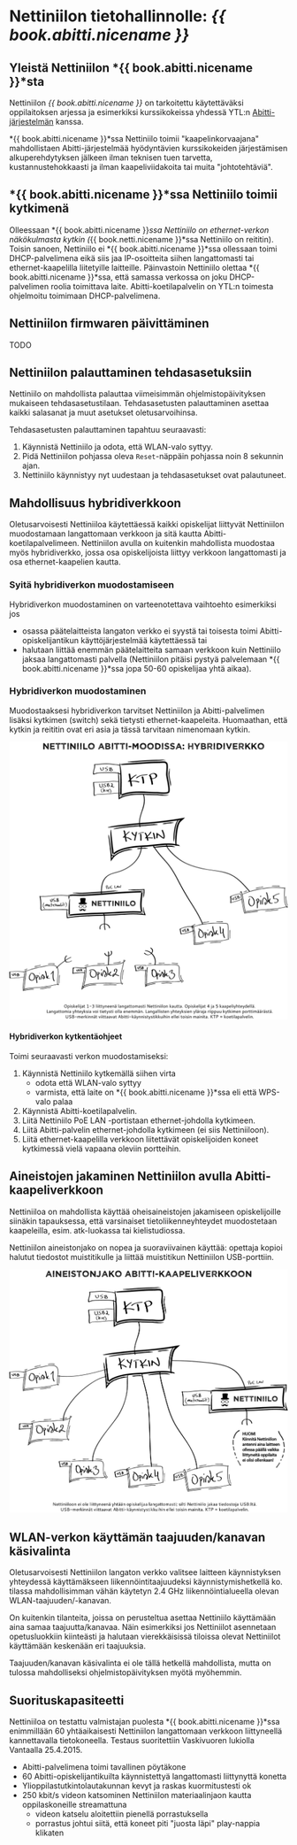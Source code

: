 # Nettiniilon tietohallinnolle: *{{ book.abitti.nicename }}*

## Yleistä Nettiniilon *{{ book.abitti.nicename }}*sta

Nettiniilon *{{ book.abitti.nicename }}* on tarkoitettu käytettäväksi oppilaitoksen arjessa ja esimerkiksi kurssikokeissa yhdessä YTL:n [Abitti-järjestelmän](http://www.abitti.fi/) kanssa.

*{{ book.abitti.nicename }}*ssa Nettiniilo toimii "kaapelinkorvaajana" mahdollistaen Abitti-järjestelmää hyödyntävien kurssikokeiden järjestämisen alkuperehdytyksen jälkeen ilman teknisen tuen tarvetta, kustannustehokkaasti ja ilman kaapeliviidakoita tai muita "johtotehtäviä".


## *{{ book.abitti.nicename }}*ssa Nettiniilo toimii kytkimenä

Olleessaan *{{ book.abitti.nicename }}*ssa Nettiniilo on ethernet-verkon näkökulmasta kytkin (*{{ book.netti.nicename }}*ssa Nettiniilo on reititin). Toisin sanoen, Nettiniilo ei *{{ book.abitti.nicename }}*ssa ollessaan toimi DHCP-palvelimena eikä siis jaa IP-osoitteita siihen langattomasti tai ethernet-kaapelilla liitetyille laitteille. Päinvastoin Nettiniilo olettaa *{{ book.abitti.nicename }}*ssa, että samassa verkossa on joku DHCP-palvelimen roolia toimittava laite. Abitti-koetilapalvelin on YTL:n toimesta ohjelmoitu toimimaan DHCP-palvelimena.



## Nettiniilon firmwaren päivittäminen

TODO

## Nettiniilon palauttaminen tehdasasetuksiin

Nettiniilo on mahdollista palauttaa viimeisimmän ohjelmistopäivityksen mukaiseen tehdasasetustilaan. Tehdasasetusten palauttaminen asettaa kaikki salasanat ja muut asetukset oletusarvoihinsa.

Tehdasasetusten palauttaminen tapahtuu seuraavasti:

1. Käynnistä Nettiniilo ja odota, että WLAN-valo syttyy.
2. Pidä Nettiniilon pohjassa oleva `Reset`-näppäin pohjassa noin 8 sekunnin ajan.
3. Nettiniilo käynnistyy nyt uudestaan ja tehdasasetukset ovat palautuneet.

## Mahdollisuus hybridiverkkoon

Oletusarvoisesti Nettiniiloa käytettäessä kaikki opiskelijat liittyvät Nettiniilon muodostamaan langattomaan verkkoon ja sitä kautta Abitti-koetilapalvelimeen. Nettiniilon avulla on kuitenkin mahdollista muodostaa myös hybridiverkko, jossa osa opiskelijoista liittyy verkkoon langattomasti ja osa ethernet-kaapelien kautta.


### Syitä hybridiverkon muodostamiseen

Hybridiverkon muodostaminen on varteenotettava vaihtoehto esimerkiksi jos

- osassa päätelaitteista langaton verkko ei syystä tai toisesta toimi Abitti-opiskelijantikun käyttöjärjestelmää käytettäessä tai
- halutaan liittää enemmän päätelaitteita samaan verkkoon kuin Nettiniilo jaksaa langattomasti palvella (Nettiniilon pitäisi pystyä palvelemaan *{{ book.abitti.nicename }}*ssa jopa 50-60 opiskelijaa yhtä aikaa).

### Hybridiverkon muodostaminen

Muodostaaksesi hybridiverkon tarvitset Nettiniilon ja Abitti-palvelimen lisäksi kytkimen (switch) sekä tietysti ethernet-kaapeleita. Huomaathan, että kytkin ja reititin ovat eri asia ja tässä tarvitaan nimenomaan kytkin.

![Abitti-verkko, jossa sekä langattomasti että kaapeleilla liittyneitä opiskelijoita](/files/images/abitti_hybridiverkko.png)

#### Hybridiverkon kytkentäohjeet

Toimi seuraavasti verkon muodostamiseksi:

1. Käynnistä Nettiniilo kytkemällä siihen virta
	- odota että WLAN-valo syttyy
	- varmista, että laite on *{{ book.abitti.nicename }}*ssa eli että WPS-valo palaa
2. Käynnistä Abitti-koetilapalvelin.
3. Liitä Nettiniilo PoE LAN -portistaan ethernet-johdolla kytkimeen.
4. Liitä Abitti-palvelin ethernet-johdolla kytkimeen (ei siis Nettiniiloon).
5. Liitä ethernet-kaapelilla verkkoon liitettävät opiskelijoiden koneet kytkimessä vielä vapaana oleviin portteihin.



## Aineistojen jakaminen Nettiniilon avulla Abitti-kaapeliverkkoon

Nettiniiloa on mahdollista käyttää oheisaineistojen jakamiseen opiskelijoille siinäkin tapauksessa, että varsinaiset tietoliikenneyhteydet muodostetaan kaapeleilla, esim. atk-luokassa tai kielistudiossa.

Nettiniilon aineistonjako on nopea ja suoraviivainen käyttää: opettaja kopioi halutut tiedostot muistitikulle ja liittää muistitikun Nettiniilon USB-porttiin.

![Aineistonjako kaapeliverkossa Nettiniilon avulla](/files/images/abitti_aineistonjako-kaapeliverkkoon.png)

## WLAN-verkon käyttämän taajuuden/kanavan käsivalinta

Oletusarvoisesti Nettiniilon langaton verkko valitsee laitteen käynnistyksen yhteydessä käyttämäkseen liikennöintitaajuudeksi käynnistymishetkellä ko. tilassa mahdollisimman vähän käytetyn 2.4 GHz liikennöintialueella olevan WLAN-taajuuden/-kanavan.

On kuitenkin tilanteita, joissa on perusteltua asettaa Nettiniilo käyttämään aina samaa taajuutta/kanavaa. Näin esimerkiksi jos Nettiniilot asennetaan opetusluokkiin kiinteästi ja halutaan vierekkäisissä tiloissa olevat Nettiniilot käyttämään keskenään eri taajuuksia.

Taajuuden/kanavan käsivalinta ei ole tällä hetkellä mahdollista, mutta on tulossa mahdolliseksi ohjelmistopäivityksen myötä myöhemmin.



## Suorituskapasiteetti

Nettiniiloa on testattu valmistajan puolesta *{{ book.abitti.nicename }}*ssa enimmillään 60 yhtäaikaisesti Nettiniilon langattomaan verkkoon liittyneellä kannettavalla tietokoneella. Testaus suoritettiin Vaskivuoren lukiolla Vantaalla 25.4.2015.

- Abitti-palvelimena toimi tavallinen pöytäkone
- 60 Abitti-opiskelijantikuilta käynnistettyä langattomasti liittynyttä konetta
- Ylioppilastutkintolautakunnan kevyt ja raskas kuormitustesti ok
- 250 kbit/s videon katsominen Nettiniilon materiaalinjaon kautta oppilaskoneille streamattuna
	- videon katselu aloitettiin pienellä porrastuksella
	- porrastus johtui siitä, että koneet piti "juosta läpi" play-nappia klikaten